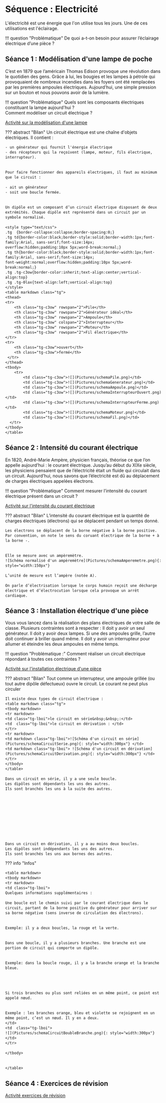 # Séquence : Electricité 

L'électricité est une  énergie que l'on utilise tous les jours. Une de ces utilisations est l'éclairage. 

!!! question "Problématique"
    De quoi a-t-on besoin pour assurer l’éclairage électrique d’une pièce ?    

## Séance 1 : Modélisation d'une lampe de poche

C’est en 1879 que l’américain Thomas Edison provoque une révolution dans le quotidien des gens. Grâce à lui, les bougies et les lampes à pétrole qui provoquaient de nombreux incendies dans les foyers ont été remplacées par les premières ampoules électriques. Aujourd’hui, une simple pression sur un bouton et nous pouvons avoir de la lumière.

!!! question "Problématique"
    Quels sont les composants électriques constituant la lampe aujourd'hui ?  
    Comment modéliser un circuit électrique ?


[Activité sur la modélisation d'une lampe](../modelisationLampe)

??? abstract "Bilan"
    Un circuit électrique est une chaîne d'objets électriques. Il contient :

    - un générateur qui fournit l'énergie électrique
    - des récepteurs qui la reçoivent (lampe, moteur, fils électrique, interrupteur).


    Pour faire fonctionner des appareils électriques, il faut au minimum que le circuit :

    - ait un générateur
    - soit une boucle fermée.


    Un dipôle est un composant d’un circuit électrique disposant de deux extrémités. Chaque dipôle est représenté dans un circuit par un symbole normalisé.

    <style type="text/css">
    .tg  {border-collapse:collapse;border-spacing:0;}
    .tg td{border-color:black;border-style:solid;border-width:1px;font-family:Arial, sans-serif;font-size:14px;
    overflow:hidden;padding:10px 5px;word-break:normal;}
    .tg th{border-color:black;border-style:solid;border-width:1px;font-family:Arial, sans-serif;font-size:14px;
    font-weight:normal;overflow:hidden;padding:10px 5px;word-break:normal;}
    .tg .tg-c3ow{border-color:inherit;text-align:center;vertical-align:top}
    .tg .tg-0lax{text-align:left;vertical-align:top}
    </style>
    <table markdown class="tg">
    <thead>
    <tr>
        <th class="tg-c3ow" rowspan="2">Pile</th>
        <th class="tg-c3ow" rowspan="2">Générateur idéal</th>
        <th class="tg-c3ow" rowspan="2">Ampoule</th>
        <th class="tg-c3ow" colspan="2">Interrupteur</th>
        <th class="tg-c3ow" rowspan="2">Moteur</th>
        <th class="tg-c3ow" rowspan="2">Fil électrique</th>
    </tr>
    <tr>
        <th class="tg-c3ow">ouvert</th>
        <th class="tg-c3ow">fermé</th>
     </tr>
    </thead>
    <tbody>
        <tr>
            <td class="tg-c3ow">![](Pictures/schemaPile.png)</td>
            <td class="tg-c3ow">![](Pictures/schemaGenerateur.png)</td>
            <td class="tg-c3ow">![](Pictures/schemaAmpoule.png)</td>
            <td class="tg-c3ow">![](Pictures/schemaInterrupteurOuvert.png)</td>
            <td class="tg-c3ow">![](Pictures/schemaInterrupteurFerme.png)</td>
            <td class="tg-c3ow">![](Pictures/schemaMoteur.png)</td>
            <td class="tg-c3ow">![](Pictures/schemaFil.png)</td>
      </tr>
    </tbody>
    </table>



## Séance 2 : Intensité du courant électrique


En 1820, André-Marie Ampère, physicien français, théorise ce que l’on appelle aujourd’hui : le courant électrique. Jusqu’au début du XIXe siècle, les physiciens pensaient que de l’électricité était un fluide qui circulait dans un circuit. Aujourd’hui, nous savons que l’électricité est dû au déplacement de charges électriques appelées électrons.

!!! question "Problématique"
    Comment mesurer l’intensité du courant électrique présent dans un circuit ?


[Activité sur l'intensité du courant électrique](../intensiteCourant)

??? abstract "Bilan"
    L’intensité du courant électrique est la quantité de charges électriques (électrons) qui se déplacent pendant un temps donné. 

    Les électrons se déplacent de la borne négative à la borne positive. Par convention, on note le sens du coruant électrique de la borne + à la borne -.


    Elle se mesure avec un ampèremètre. 
    ![Schéma normalisé d'un ampèremètre](Pictures/schemaAmperemetre.png){: style="width:150px"}

    L’unité de mesure est l’ampère (notée A).  
    
    On parle d’électrisation lorsque le corps humain reçoit une décharge électrique et d’électrocution lorsque cela provoque un arrêt cardiaque.

## Séance 3 : Installation électrique d'une pièce 

Vous vous lancez dans la réalisation des plans électriques de votre salle de classe. Plusieurs contraintes sont à respecter : 
Il doit y avoir un seul générateur.
Il doit y avoir deux lampes. Si une des ampoules grille, l’autre doit continuer à briller quand même.
Il doit y avoir un interrupteur pour allumer et éteindre les deux ampoules en même temps.

!!! question "Problématique :"
    Comment réaliser un circuit électrique répondant à toutes ces contraintes  ?



[Activité sur l'installation électrique d'une pièce](../installElectrique)

??? abstract "Bilan"
    Tout comme un interrupteur, une ampoule grillée (ou tout autre dipôle défectueux) ouvre le circuit. Le courant ne peut plus circuler

 
    Il existe deux types de circuit électrique :   
    <table markdown class="tg">
    <tbody markdown>
    <tr markdown>
    <td class="tg-lboi">le circuit en série&nbsp;&nbsp;:</td>
    <td  class="tg-lboi">le circuit en dérivation : </td>
    </tr>
    <tr markdown>
    <td markdown class="tg-lboi">![Schéma d'un circuit en série](Pictures/schemaCircuitSerie.png){: style="width:300px"} </td>
    <td markdown class="tg-lboi"> ![Schéma d'un circuit en dérivation](Pictures/schemaCircuitDerivation.png){: style="width:300px"} </td>
    </tr>
    </tbody>
    </table>

    Dans un circuit en série, il y a une seule boucle. 
    Les dipôles sont dépendants les uns des autres.
    Ils sont branchés les uns à la suite des autres.










    Dans un circuit en dérivation, il y a au moins deux boucles.
    Les dipôles sont indépendants les uns des autres.
    Ils sont branchés les uns aux bornes des autres.



??? info "Infos"

    <table markdown>
    <tbody markdown>
    <tr markdown>
    <td class="tg-lboi">
    Quelques informations supplémentaires : 

    Une boucle est le chemin suivi par le courant électrique dans le circuit, partant de la borne positive du générateur pour arriver sur sa borne négative (sens inverse de circulation des électrons).


    Exemple: il y a deux boucles, la rouge et la verte.


    Dans une boucle, il y a plusieurs branches. Une branche est une portion de circuit qui comporte un dipôle. 


    Exemple: dans la boucle rouge, il y a la branche orange et la branche bleue.




    Si trois branches ou plus sont reliées en un même point, ce point est appelé nœud.


    Exemple : les branches orange, bleu et violette se rejoignent en un même point, c’est un nœud. Il y en a deux.
    </td>
    <td  class="tg-lboi">
    ![](Pictures/schemaCircuitBoubleBranche.png){: style="width:300px"}
    </td>
    </tr>
   
    </tbody>


    </table>


## Séance 4 : Exercices de révision

[Activité exercices de révision](../exercicesElectricite)

